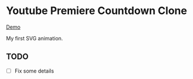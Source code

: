 # Youtube Premiere Countdown Clone

[Demo](https://xvezda.github.io/premiere-countdown)

My first SVG animation.

## TODO

- [ ] Fix some details

